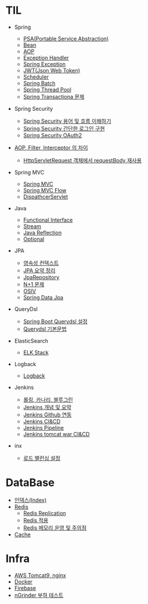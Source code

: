 # TIL
  
 - Spring
   - [PSA(Portable Service Abstraction)](https://github.com/russell-seo/TIL/blob/main/Spring/PSA.md)
   - [Bean](https://github.com/russell-seo/TIL/blob/main/Spring/Bean.md)
   - [AOP](https://github.com/russell-seo/TIL/blob/main/Spring/AOP.md)
   - [Exception Handler](https://github.com/russell-seo/TIL/blob/main/Spring/ExceptionHandler.md) 
   - [Spring Exception](https://github.com/russell-seo/TIL/blob/main/Spring/Exception.md)
   - [JWT(Json Web Token)](https://github.com/russell-seo/TIL/blob/main/Spring/JWT.md)
   - [Scheduler](https://github.com/russell-seo/TIL/blob/main/Spring/Scheduler.md)
   - [Spring Batch](https://github.com/russell-seo/TIL/blob/main/Spring/SpringBatch.md)
   - [Spring Thread Pool](https://github.com/russell-seo/TIL/blob/main/Spring/threadpool.md)
   - [Spring Transactiona 문제](https://github.com/russell-seo/TIL/blob/main/Spring/transaction.md)
 - Spring Security
      - [Spring Security 용어 및 흐름 이해하기](https://github.com/russell-seo/TIL/blob/main/Spring/SpringSecurityName.md)
      - [Spring Security 간단한 로그인 구현](https://github.com/russell-seo/TIL/blob/main/Spring/Security.md)
      - [Spring Security OAuth2](https://github.com/russell-seo/TIL/blob/main/Spring/securityOauth2.md)
 
 - [AOP, Filter, Interceptor 의 차이](https://github.com/russell-seo/TIL/blob/main/AOP%2CFilter%2CInterceptor.md)
    - [HttpServletRequest 객체에서 requestBody 재사용](https://github.com/russell-seo/TIL/blob/main/FilterRequestMulti.md)
 
 - Spring MVC
    - [Spring MVC](https://github.com/russell-seo/TIL/blob/main/Spring/Spring%20MVC.md)
    - [Spring MVC Flow](https://github.com/russell-seo/TIL/blob/main/Spring/Spring%20MVC%20Flow.md)
    - [DispathcerServlet](https://github.com/russell-seo/TIL/blob/main/Spring/DispatcherServlet.md)
 - Java
    - [Functional Interface](https://github.com/russell-seo/TIL/blob/main/Java/Functional.md)
    - [Stream](https://github.com/russell-seo/TIL/blob/main/Java/Stream.md)
    - [Java Reflection](https://github.com/russell-seo/TIL/blob/main/Java/Reflection.md)
    - [Optional](https://github.com/russell-seo/TIL/blob/main/Java/Optional.md)

  - JPA
      - [영속성 컨텍스트](https://github.com/russell-seo/TIL/blob/main/JPA/%EC%98%81%EC%86%8D%EC%84%B1%EC%BB%A8%ED%85%8D%EC%8A%A4%ED%8A%B8.md)
      - [JPA 요약 정리](https://github.com/russell-seo/ORM-JPA)
      - [JpaRepository](https://github.com/russell-seo/TIL/blob/main/JPA/JpaRepository.md)
      - [N+1 문제](https://github.com/russell-seo/TIL/blob/main/JPA/N%2B1.md)
      - [OSIV](https://github.com/russell-seo/TIL/blob/main/JPA/OSIV.md)
      - [Spring Data Jpa](https://github.com/russell-seo/TIL/blob/main/JPA/SpringDataJpa.md)
      
  - QueryDsl
      
      - [Spring Boot Querydsl 설정](https://github.com/russell-seo/TIL/blob/main/Querydsl/QueryDsl.md)    
      - [Querydsl 기본문법](https://github.com/russell-seo/TIL/blob/main/Querydsl/BasicGrammer.md)  
      
  - ElasticSearch
  
       - [ELK Stack](https://github.com/russell-seo/TIL/blob/main/infra/ELK.md)

  - Logback

       - [Logback](https://github.com/russell-seo/TIL/blob/main/Logback/Filter.md)
  
  - Jenkins
       - [롤링, 카나리, 블루그린](https://github.com/russell-seo/TIL/blob/main/Jenkins/deployStrategy.md)
       - [Jenkins 개념 및 요약](https://github.com/russell-seo/TIL/blob/main/Jenkins/jenkins.md)
       - [Jenkins Github 연동](https://github.com/russell-seo/TIL/blob/main/Jenkins/github.md)
       - [Jenkins CI&CD](https://github.com/russell-seo/TIL/blob/main/Jenkins/CI%26CD.md)
       - [Jenkins Pipeline](https://github.com/russell-seo/TIL/blob/main/Jenkins/pipeline.md)
       - [Jenkins tomcat war CI&CD](https://github.com/russell-seo/TIL/blob/main/Jenkins/tocmat.md)

  - inx
      - [로드 밸런싱 설정](https://github.com/russell-seo/TIL/blob/main/Infra/AWS/nginx.md)
# DataBase

  - [인덱스(Index)](https://github.com/russell-seo/TIL/blob/main/DB/index.md)
  - [Redis](https://github.com/russell-seo/TIL/blob/main/DB/Redis.md)
    - [Redis Replication](https://github.com/russell-seo/TIL/blob/main/DB/RedisReplication.md)
    - [Redis 적용](https://github.com/russell-seo/TIL/blob/main/DB/RedisApply.md)
    - [Redis 메모리 운영 및 주의점](https://github.com/russell-seo/TIL/blob/main/DB/RedisCaution.md)
  - [Cache](https://github.com/russell-seo/TIL/blob/main/DB/Cache.md)
# Infra

  -   [AWS Tomcat9, nginx](https://github.com/russell-seo/TIL/blob/main/Infra/AWS/Tomcat%2CNginx.md)
  -   [Docker](https://github.com/russell-seo/TIL/blob/main/Infra/AWS/docker.md)
  -   [Firebase](https://github.com/russell-seo/TIL/blob/main/infra/firebase.md)
  -   [nGrinder 부하 테스트](https://github.com/russell-seo/TIL/blob/main/nGrinder/buhaTest.md)

